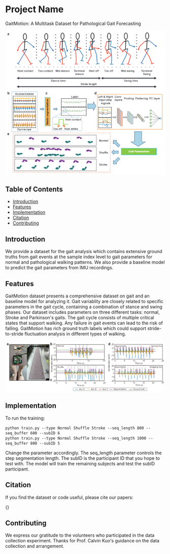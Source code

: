 # Project Name

GaitMotion: A Multitask Dataset for Pathological Gait Forecasting

![Project Screenshot](./figure/figure0.png)

## Table of Contents

- [Introduction](#introduction)
- [Features](#features)
- [Implementation](#implementation)
- [Citation](#citation)
- [Contributing](#contributing)
<!-- - [License](#license) -->

## Introduction

We provide a dataset for the gait analysis which contains extensive ground truths from gait events at the sample index level to gait parameters for normal and pathological walking patterns. We also provide a baseline model to predict the gait parameters from IMU recordings. 

## Features

GaitMotion dataset presents a comprehensive dataset on gait and an baseline model for analyzing it. Gait variablity are closely related to specific parameters in the gait cycle, containing a combination of stance and swing phases. Our dataset includes parameters on three different tasks: normal, Stroke and Parkinson's gaits. The gait cycle consists of multiple critical states that support walking. Any failure in gait events can lead to the risk of falling. GaitMotion has rich ground truth labels which could support stride-to-stride fluctuation analysis in different types of walking. 

![Project Screenshot](figure/figure1.png)

## Implementation

To run the training:

```
python train.py --type Normal Shuffle Stroke --seq_length 800 --seq_buffer 600 --subID 6 
python train.py --type Normal Shuffle Stroke --seq_length 1000 --seq_buffer 800 --subID 5 
```

Change the parameter accordingly. The seq_length parameter controls the step segmentation length. The subID is the participant ID that you hope to test with. The model will train the remaining subjects and test the subID participant. 

## Citation

If you find the dataset or code useful, please cite our papers:

{}

## Contributing

We express our gratitude to the volunteers who participated in the data collection experiment. Thanks for Prof. Calvin Kuo's guidance on the data collection and arrangement. 

<!-- ## License

Specify the license under which your project is distributed. For example:

This project is licensed under the [MIT License](LICENSE). -->
